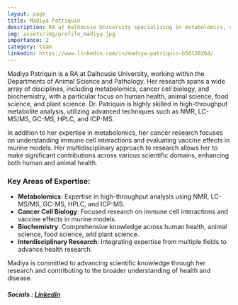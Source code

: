 ```yaml
---
layout: page
title: Madiya Patriquin
description: RA at Dalhousie University specializing in metabolomics, cancer cell biology, and biochemistry.
img: assets/img/profile_madiya.jpg
importance: 2
category: team
linkedin: https://www.linkedin.com/in/madiya-patriquin-b50120264/
---
```


Madiya Patriquin is a RA at Dalhousie University, working within the Departments of Animal Science and Pathology. Her research spans a wide array of disciplines, including metabolomics, cancer cell biology, and biochemistry, with a particular focus on human health, animal science, food science, and plant science. Dr. Patriquin is highly skilled in high-throughput metabolite analysis, utilizing advanced techniques such as NMR, LC-MS/MS, GC-MS, HPLC, and ICP-MS.

In addition to her expertise in metabolomics, her cancer research focuses on understanding immune cell interactions and evaluating vaccine effects in murine models. Her multidisciplinary approach to research allows her to make significant contributions across various scientific domains, enhancing both human and animal health.

### Key Areas of Expertise:
- **Metabolomics**: Expertise in high-throughput analysis using NMR, LC-MS/MS, GC-MS, HPLC, and ICP-MS.
- **Cancer Cell Biology**: Focused research on immune cell interactions and vaccine effects in murine models.
- **Biochemistry**: Comprehensive knowledge across human health, animal science, food science, and plant science.
- **Interdisciplinary Research**: Integrating expertise from multiple fields to advance health research.

Madiya is committed to advancing scientific knowledge through her research and contributing to the broader understanding of health and disease.

##### Socials  : [Linkedin](https://www.linkedin.com/in/madiya-patriquin-b50120264/)
